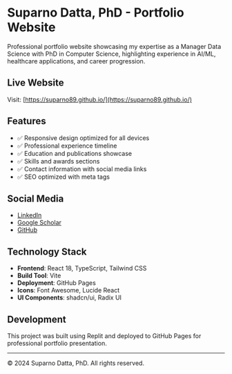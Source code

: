 # Suparno Datta, PhD - Portfolio Website

Professional portfolio website showcasing my expertise as a Manager Data Science with PhD in Computer Science, highlighting experience in AI/ML, healthcare applications, and career progression.

## Live Website
Visit: [https://suparno89.github.io/](https://suparno89.github.io/)

## Features
- ✅ Responsive design optimized for all devices
- ✅ Professional experience timeline
- ✅ Education and publications showcase
- ✅ Skills and awards sections
- ✅ Contact information with social media links
- ✅ SEO optimized with meta tags

## Social Media
- [LinkedIn](https://linkedin.com/in/suparno-datta-70573a2a)
- [Google Scholar](https://scholar.google.de/citations?hl=en&user=v6xGwm8AAAAJ)
- [GitHub](https://github.com/suparno89)

## Technology Stack
- **Frontend**: React 18, TypeScript, Tailwind CSS
- **Build Tool**: Vite
- **Deployment**: GitHub Pages
- **Icons**: Font Awesome, Lucide React
- **UI Components**: shadcn/ui, Radix UI

## Development
This project was built using Replit and deployed to GitHub Pages for professional portfolio presentation.

---
© 2024 Suparno Datta, PhD. All rights reserved.
